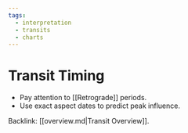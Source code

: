 ```yaml
---
tags:
  - interpretation
  - transits
  - charts
---
```

# Transit Timing

- Pay attention to [[Retrograde]] periods.
- Use exact aspect dates to predict peak influence.

Backlink: [[overview.md|Transit Overview]].
